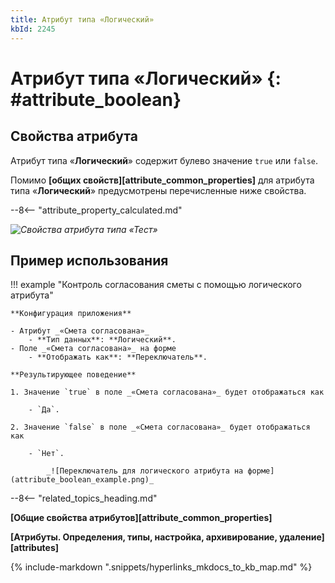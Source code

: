 ```yaml
---
title: Атрибут типа «Логический»
kbId: 2245
---
```


# Атрибут типа «Логический» {: #attribute_boolean}

## Cвойства атрибута

Атрибут типа «**Логический**» содержит булево значение `true` или `false`.

Помимо **[общих свойств][attribute_common_properties]** для атрибута типа «**Логический**» предусмотрены перечисленные ниже свойства.

--8<-- "attribute_property_calculated.md"

_![Свойства атрибута типа «Тест»](attribute_boolean_properties.png)_

## Пример использования

!!! example "Контроль согласования сметы с помощью логического атрибута"

    **Конфигурация приложения**

    - Атрибут _«Смета согласована»_
        - **Тип данных**: **Логический**.
    - Поле _«Смета согласована»_ на форме
        - **Отображать как**: **Переключатель**.

    **Результирующее поведение**

    1. Значение `true` в поле _«Смета согласована»_ будет отображаться как

        - `Да`.

    2. Значение `false` в поле _«Смета согласована»_ будет отображаться как

        - `Нет`.

            _![Переключатель для логического атрибута на форме](attribute_boolean_example.png)_

--8<-- "related_topics_heading.md"

**[Общие свойства атрибутов][attribute_common_properties]**

**[Атрибуты. Определения, типы, настройка, архивирование, удаление][attributes]**

{% include-markdown ".snippets/hyperlinks_mkdocs_to_kb_map.md" %}
